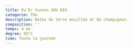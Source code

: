 ```yaml
---
title: Pu'Er Yunnan SHU BIO
categorie: Thé
description: Notes de terre mouillée et de champignon.
composition: ''
temps: 4 mn
degree: 95°C
time: Toute la journée
---
```


